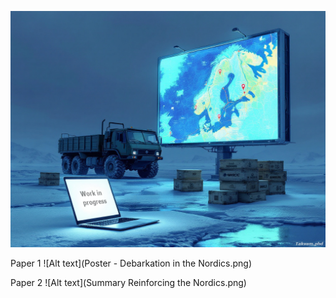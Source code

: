 ![Alt text](background.png)

Paper 1
![Alt text](Poster - Debarkation in the Nordics.png)

Paper 2
![Alt text](Summary Reinforcing the Nordics.png)
